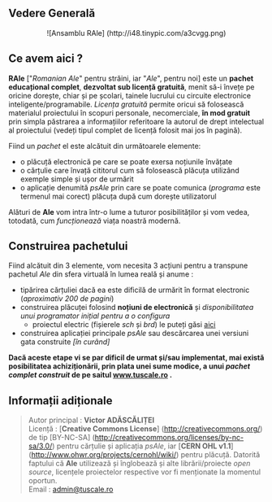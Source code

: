 ## Vedere Generală ##
<center>![Ansamblu RAle] (http://i48.tinypic.com/a3cvgg.png)</center>

## Ce avem aici ? ##
**RAle** ["*Romanian Ale*" pentru străini, iar "*Ale*", pentru noi] este un **pachet educațional complet**, **dezvoltat sub licență gratuită**, menit să-i învețe pe oricine dorește, chiar și pe școlari, tainele lucrului cu circuite electronice inteligente/programabile. _Licența gratuită_ permite oricui să folosească materialul proiectului în scopuri personale, necomerciale, **în mod gratuit** prin simpla păstrarea a informațiilor referitoare la autorul de drept intelectual al proiectului (vedeți tipul complet de licență folosit mai jos în pagină).  
  
Fiind un _pachet_ el este alcătuit din următoarele elemente:
* o plăcuță electronică pe care se poate exersa noțiunile învățate
* o cărțulie care învață cititorul cum să folosească plăcuța utilizând exemple simple și ușor de urmărit
* o aplicație denumită _psAle_ prin care se poate comunica (_programa_ este termenul mai corect) plăcuța după cum dorește utilizatorul

Alături de **Ale** vom intra într-o lume a tuturor posibilităților și vom vedea, totodată, cum _funcționează_ viața noastră modernă.

## Construirea pachetului ##
Fiind alcătuit din 3 elemente, vom necesita 3 acțiuni pentru a transpune pachetul *Ale* din sfera virtuală în lumea reală și anume :
* tipărirea cărțuliei dacă ea este dificilă de urmărit în format electronic (_aproximativ 200 de pagini_)
* construirea plăcuței folosind **noțiuni de electronică** și *disponibilitatea unui programator inițial pentru a o configura*
  * proiectul electric (fișierele *sch* și *brd*) le puteți găsi [aici](RAle/tree/master/eagle/v0.9)
* construirea aplicației principale _psAle_ sau descărcarea unei versiuni gata construite *[în curând]*

**Dacă aceste etape vi se par dificil de urmat și/sau implementat, mai există posibilitatea achiziționării, prin plata unei sume modice, a unui _pachet complet construit_ de pe saitul www.tuscale.ro .**

## Informații adiționale ##
>Autor principal : **Victor ADĂSCĂLIȚEI**  
>Licență         : [**Creative Commons License**] (http://creativecommons.org/) de tip [BY-NC-SA] (http://creativecommons.org/licenses/by-nc-sa/3.0/) pentru cărțulie și aplicația _psAle_, iar [**CERN OHL v1.1**] (http://www.ohwr.org/projects/cernohl/wiki/) pentru plăcuță. Datorită faptului că **Ale** utilizează și înglobează și alte librării/proiecte *open source*, licențele proiectelor respective vor fi menționate la momentul oportun.  
>Email           : admin@tuscale.ro  
